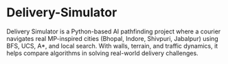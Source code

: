 # Delivery-Simulator
Delivery Simulator is a Python-based AI pathfinding project where a courier navigates real MP-inspired cities (Bhopal, Indore, Shivpuri, Jabalpur) using BFS, UCS, A*, and local search. With walls, terrain, and traffic dynamics, it helps compare algorithms in solving real-world delivery challenges.
